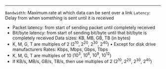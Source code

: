 ***
`Bandwidth`: Maximum rate at which data can be sent over a link
`Latency`: Delay from when something is sent until it is received
* Packet latency: from start of sending packet until completely received
* Bit/byte latency: from start of sending bit/byte until that bit/byte is completely received
Data sizes: KB, MB, GB, TB (in bytes) 
* K, M, G, T are multiples of 2  ($2^{10}$, $2^{20}$, $2^{30}$, $2^{40}$) • Except for disk drive manufacturers 
Rates: Kbps, Mbps, Gbps, Tbps 
* K, M, G, T are multiples of 10 ($10^3$, $10^6$, $10^9$, $10^{12}$) 
* If KB/s, MB/s, GB/s, TB/s, then use multiples of 2 ($2^{10}$, $2^{20}$, $2^{30}$, $2^{40}$)
